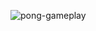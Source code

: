 ![pong-gameplay](https://github.com/mcdonaugh/pong/assets/7763133/527d5295-6d52-44e7-8876-35246655b912)
